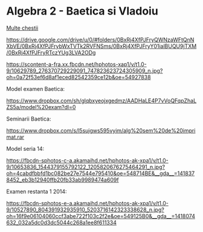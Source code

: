 # Algebra 2 - Baetica si Vladoiu

[Multe chestii](https://www.dropbox.com/sh/1v9hqbp5vll9kse/AACgrnYqTGZX11O7g72R3_S0a?dl=0)

https://drive.google.com/drive/u/0/#folders/0BxRj4XfPJFryQWNzaWFtQnNXbVE/0BxRj4XfPJFrybWxTVTk2RVFNSms/0BxRj4XfPJFryY01ialBUQU9jTXM/0BxRj4XfPJFryRTczYUg3LVA2ODg

https://scontent-a-fra.xx.fbcdn.net/hphotos-xap1/v/t1.0-9/10629789_276370729229091_747823623724305909_n.jpg?oh=0a72f53ef6d8af1eced82542359ce12b&oe=54927838

Model examen Baetica:

https://www.dropbox.com/sh/glqbxyeojxgedmz/AADHaLE4P7vVoQFqpZhaLZS5a/model%20exam?dl=0

Seminarii Baetica:

https://www.dropbox.com/s/l5sujgws595vyim/alg%20sem%20de%20imprimat.rar

Model seria 14:

https://fbcdn-sphotos-c-a.akamaihd.net/hphotos-ak-xpa1/v/t1.0-9/10653836_1544379155792122_1205820676275464291_n.jpg?oh=4cabdfbbfd1bc082be27e7544e795410&oe=548714BE&__gda__=1418378452_eb3b12940ffb20fb33ab9989474a609f

Examen restanta 1 2014:

https://fbcdn-sphotos-e-a.akamaihd.net/hphotos-ak-xpa1/v/t1.0-9/10527890_804391932935910_5203716142323338628_n.jpg?oh=16f9e06104060ccf3abe722f103c2f2e&oe=549125B0&__gda__=1418074632_032a5dc0d3dc5044c268a1ee8f611334
